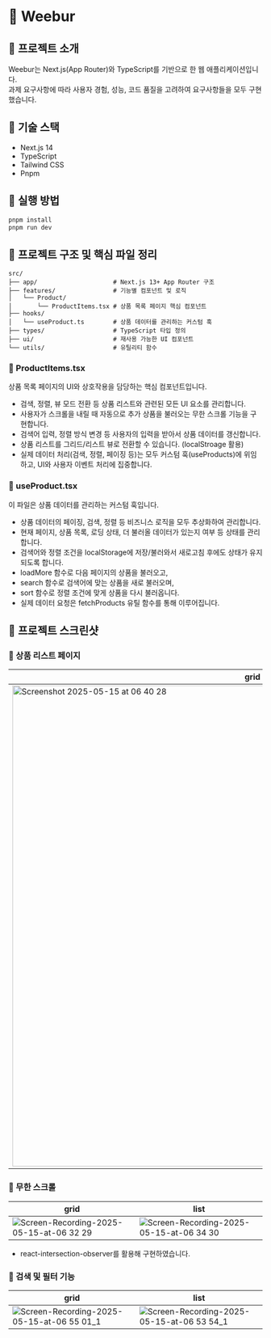 # 🔘 Weebur

## 🔘 프로젝트 소개

Weebur는 Next.js(App Router)와 TypeScript를 기반으로 한 웹 애플리케이션입니다.   
과제 요구사항에 따라 사용자 경험, 성능, 코드 품질을 고려하여 요구사항들을 모두 구현했습니다.

## 🔘 기술 스택

- Next.js 14
- TypeScript
- Tailwind CSS
- Pnpm

## 🔘 실행 방법

```bash
pnpm install
pnpm run dev
```

## 🔘 프로젝트 구조 및 핵심 파일 정리

```
src/
├── app/                     # Next.js 13+ App Router 구조
├── features/                # 기능별 컴포넌트 및 로직
│   └── Product/
│       └── ProductItems.tsx # 상품 목록 페이지 핵심 컴포넌트
├── hooks/        
│   └── useProduct.ts        # 상품 데이터를 관리하는 커스텀 훅
├── types/                   # TypeScript 타입 정의
├── ui/                      # 재사용 가능한 UI 컴포넌트
└── utils/                   # 유틸리티 함수

```

### 🔘 ProductItems.tsx
상품 목록 페이지의 UI와 상호작용을 담당하는 핵심 컴포넌트입니다.   
- 검색, 정렬, 뷰 모드 전환 등 상품 리스트와 관련된 모든 UI 요소를 관리합니다.
- 사용자가 스크롤을 내릴 때 자동으로 추가 상품을 불러오는 무한 스크롤 기능을 구현합니다.
- 검색어 입력, 정렬 방식 변경 등 사용자의 입력을 받아서 상품 데이터를 갱신합니다.
- 상품 리스트를 그리드/리스트 뷰로 전환할 수 있습니다. (localStroage 활용)
- 실제 데이터 처리(검색, 정렬, 페이징 등)는 모두 커스텀 훅(useProducts)에 위임하고, UI와 사용자 이벤트 처리에 집중합니다.

### 🔘 useProduct.tsx
이 파일은 상품 데이터를 관리하는 커스텀 훅입니다.
- 상품 데이터의 페이징, 검색, 정렬 등 비즈니스 로직을 모두 추상화하여 관리합니다.
- 현재 페이지, 상품 목록, 로딩 상태, 더 불러올 데이터가 있는지 여부 등 상태를 관리합니다.
- 검색어와 정렬 조건을 localStorage에 저장/불러와서 새로고침 후에도 상태가 유지되도록 합니다.
- loadMore 함수로 다음 페이지의 상품을 불러오고,
- search 함수로 검색어에 맞는 상품을 새로 불러오며,
- sort 함수로 정렬 조건에 맞게 상품을 다시 불러옵니다.
- 실제 데이터 요청은 fetchProducts 유틸 함수를 통해 이루어집니다.

## 🔘 프로젝트 스크린샷

### 🔘 상품 리스트 페이지
|grid|list|
|----|----|
|<img width="952" alt="Screenshot 2025-05-15 at 06 40 28" src="https://github.com/user-attachments/assets/e66ff07b-1543-4198-a669-774f3f4ef06b" />|<img width="952" alt="Screenshot 2025-05-15 at 06 39 37" src="https://github.com/user-attachments/assets/7687ff68-5ea7-484a-9d2b-9223995e6448" />|

### 🔘 무한 스크롤
|grid|list|
|----|----|
|![Screen-Recording-2025-05-15-at-06 32 29](https://github.com/user-attachments/assets/8cbe7c1a-eae0-426e-bd22-f74485c41681)|![Screen-Recording-2025-05-15-at-06 34 30](https://github.com/user-attachments/assets/3ed8fcae-c291-4428-ad63-acd4b7724f85)|
- react-intersection-observer를 활용해 구현하였습니다.
  
### 🔘 검색 및 필터 기능
|grid|list|
|----|----|
|![Screen-Recording-2025-05-15-at-06 55 01_1](https://github.com/user-attachments/assets/72321bb6-c5b1-4d67-b1c9-8d2f9c81e550)|![Screen-Recording-2025-05-15-at-06 53 54_1](https://github.com/user-attachments/assets/b1963d36-9af7-49c0-8475-9c5040e5b3d2)|

